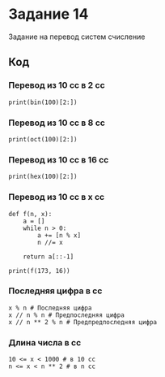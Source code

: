 # Задание 14

Задание на перевод систем счисление

## Код

### Перевод из 10 сс в 2 сс

```
print(bin(100)[2:])
```

### Перевод из 10 сс в 8 сс

```
print(oct(100)[2:])
```

### Перевод из 10 сс в 16 сс

```
print(hex(100)[2:])
```

### Перевод из 10 сс в x сс
```
def f(n, x):
    a = []
    while n > 0:
        a += [n % x]
        n //= x

    return a[::-1]

print(f(173, 16))
```

### Последняя цифра в сс

```
x % n # Последняя цифра
x // n % n # Предпоследняя цифра
x // n ** 2 % n # Предпредпоследняя цифра
```

### Длина числа в cc


```
10 <= x < 1000 # в 10 сс
n <= x < n ** 2 # в n сс
```